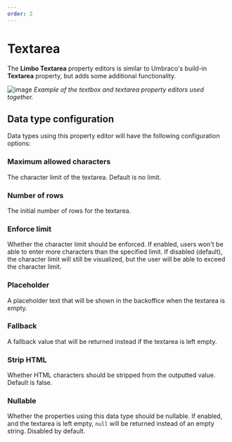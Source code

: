 ```yaml
---
order: 2
---
```


# Textarea

The **Limbo Textarea** property editors is similar to Umbraco's build-in **Textarea** property, but adds some additional functionality.

![image](https://github.com/abjerner/Limbo.Umbraco.TextBox/assets/3634580/d4b93cd0-822c-463e-b4ff-e25ce605be82)
*Example of the textbox and textarea property editors used together.*

## Data type configuration

Data types using this property editor will have the following configuration options:

### Maximum allowed characters

The character limit of the textarea. Default is no limit.

### Number of rows

The initial number of rows for the textarea.

### Enforce limit

Whether the character limit should be enforced. If enabled, users won't be able to enter more characters than the specified limit. If disabled (default), the character limit will still be visualized, but the user will be able to exceed the character limit.

### Placeholder

A placeholder text that will be shown in the backoffice when the textarea is empty.

### Fallback

A fallback value that will be returned instead if the textarea is left empty.

### Strip HTML

Whether HTML characters should be stripped from the outputted value. Default is false.

### Nullable

Whether the properties using this data type should be nullable. If enabled, and the textarea is left empty, <code>null</code> will be returned instead of an empty string. Disabled by default.